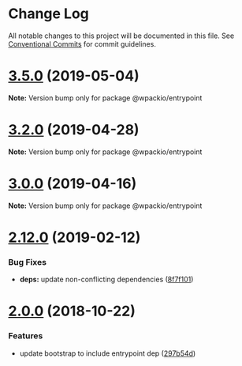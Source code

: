 # Change Log

All notable changes to this project will be documented in this file.
See [Conventional Commits](https://conventionalcommits.org) for commit guidelines.

# [3.5.0](https://github.com/swashata/wp-webpack-script/compare/v3.4.0...v3.5.0) (2019-05-04)

**Note:** Version bump only for package @wpackio/entrypoint





# [3.2.0](https://github.com/swashata/wp-webpack-script/compare/v3.1.0...v3.2.0) (2019-04-28)

**Note:** Version bump only for package @wpackio/entrypoint





# [3.0.0](https://github.com/swashata/wp-webpack-script/compare/v2.13.0...v3.0.0) (2019-04-16)

**Note:** Version bump only for package @wpackio/entrypoint





# [2.12.0](https://github.com/swashata/wp-webpack-script/compare/v2.11.0...v2.12.0) (2019-02-12)


### Bug Fixes

* **deps:** update non-conflicting dependencies ([8f7f101](https://github.com/swashata/wp-webpack-script/commit/8f7f101))





<a name="2.0.0"></a>
# [2.0.0](https://github.com/swashata/wp-webpack-script/compare/v1.2.1...v2.0.0) (2018-10-22)


### Features

* update bootstrap to include entrypoint dep ([297b54d](https://github.com/swashata/wp-webpack-script/commit/297b54d))
